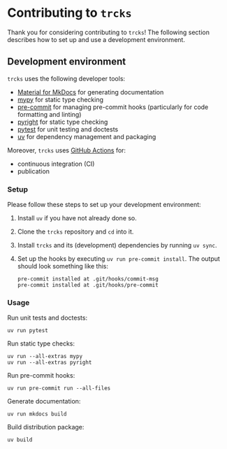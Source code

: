 # Contributing to `trcks`

Thank you for considering contributing to `trcks`!
The following section describes how to set up and use a development environment.

## Development environment

`trcks` uses the following developer tools:

- [Material for MkDocs](https://squidfunk.github.io/mkdocs-material/)
  for generating documentation
- [mypy](https://mypy.readthedocs.io) for static type checking
- [pre-commit](https://pre-commit.com) for managing pre-commit hooks
  (particularly for code formatting and linting)
- [pyright](https://microsoft.github.io/pyright/) for static type checking
- [pytest](https://pytest.org) for unit testing and doctests
- [uv](https://docs.astral.sh/uv/) for dependency management and packaging

Moreover, `trcks` uses [GitHub Actions](https://github.com/features/actions) for:

- continuous integration (CI)
- publication

### Setup

Please follow these steps to set up your development environment:

1. Install `uv` if you have not already done so.
2. Clone the `trcks` repository and `cd` into it.
3. Install `trcks` and its (development) dependencies by running `uv sync`.
4. Set up the hooks by executing `uv run pre-commit install`.
   The output should look something like this:

   ```plain
   pre-commit installed at .git/hooks/commit-msg
   pre-commit installed at .git/hooks/pre-commit
   ```

### Usage

Run unit tests and doctests:

```shell
uv run pytest
```

Run static type checks:

```shell
uv run --all-extras mypy
uv run --all-extras pyright
```

Run pre-commit hooks:

```shell
uv run pre-commit run --all-files
```

Generate documentation:

```shell
uv run mkdocs build
```

Build distribution package:

```shell
uv build
```
